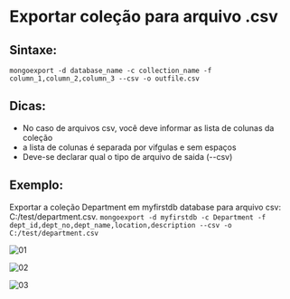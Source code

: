 # Exportar coleção para arquivo .csv

## Sintaxe:
``` mongoexport -d database_name -c collection_name -f column_1,column_2,column_3 --csv -o outfile.csv ```

## Dicas:
- No caso de arquivos csv, você deve informar as lista de colunas da coleção
- a lista de colunas é separada por vifgulas e sem espaços
- Deve-se declarar qual o tipo de arquivo de saida (--csv)

## Exemplo: 
Exportar a coleção Department em myfirstdb database para arquivo csv: C:/test/department.csv.
``` mongoexport -d myfirstdb -c Department -f dept_id,dept_no,dept_name,location,description --csv -o C:/test/department.csv ```
 
![01](https://raw.githubusercontent.com/brunogoncalves/docs/master/mongodb/imagens/exportcsv01.png)

![02](https://raw.githubusercontent.com/brunogoncalves/docs/master/mongodb/imagens/exportcsv02.png)

![03](https://raw.githubusercontent.com/brunogoncalves/docs/master/mongodb/imagens/exportcsv03.png)


